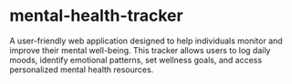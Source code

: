 # mental-health-tracker
A user-friendly web application designed to help individuals monitor and improve their mental well-being. This tracker allows users to log daily moods, identify emotional patterns, set wellness goals, and access personalized mental health resources.
